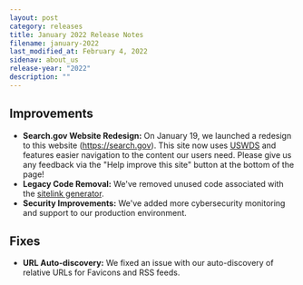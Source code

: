 ```yaml
---
layout: post
category: releases
title: January 2022 Release Notes
filename: january-2022
last_modified_at: February 4, 2022
sidenav: about_us
release-year: "2022"
description: ""
---
```

## Improvements

* **Search.gov Website Redesign:** On January 19, we launched a redesign to this website (<https://search.gov>). This site now uses [USWDS](https://designsystem.digital.gov/) and features easier navigation to the content our users need. Please give us any feedback via the "Help improve this site" button at the bottom of the page!
* **Legacy Code Removal:** We've removed unused code associated with the [sitelink generator](https://github.com/GSA/sitelink_generator).
* **Security Improvements:** We've added more cybersecurity monitoring and support to our production environment.

## Fixes

* **URL Auto-discovery:** We fixed an issue with our auto-discovery of relative URLs for Favicons and RSS feeds.
